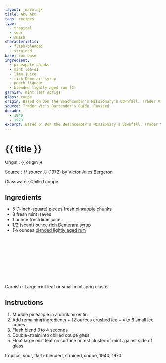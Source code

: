 ```yaml
---
layout: _main.njk
title: Aku Aku
tags: recipes
type:
  - tropical
  - sour
  - smash
characteristic:
  - flash-blended
  - strained
base: rum base
ingredient:
  - pineapple chunks
  - mint leaves
  - lime juice
  - rich Demerara syrup
  - peach liqueur
  - blended lightly aged rum (2)
garnish: mint leaf sprigs
glass: coupe
origin: Based on Don the Beachcomber's Missionary's Downfall. Trader Vic's Bartender's Guide, wherein this recipe appears, was published in 1947; the revised edition first saw print in 1972.
source: Trader Vic's Bartender's Guide, Revised
decade:
  - 1940
  - 1970
excerpt: Based on Don the Beachcomber's Missionary's Downfall; Trader Vic's Bartender's Guide, wherein this recipe appears, was published in 1947
---
```

<!-- markdownlint-disable MD025 -->
# {{ title }}
<!-- markdownlint-enable MD025 -->

Origin
  : {{ origin }}

Source
  : <cite><span data-pagefind-filter="Source">{{ source }}</span></cite> (1972) by  Victor Jules Bergeron

Glassware
  : Chilled coupé

## Ingredients

* 5 (1-inch-square) pieces fresh pineapple chunks
* 8 fresh mint leaves
* 1 ounce fresh lime juice
* 1/2 (scant) ounce [rich Demerara syrup](/mixes/2-1-simple-syrup)
* 1&frac12; ounces [blended lightly aged rum](/rums/04-rum-blended-lightly-aged/)<icon-l space="1em" label="(2)" class="bigger"><span class="with-icon"><svg class="icon"><use href="/assets/images/icons/circle-2.svg#circle-2"></use></svg></span></icon-l>

Garnish
  : Large mint leaf or small mint sprig cluster

## Instructions

1. Muddle pineapple in a drink mixer tin
2. Add remaining ingredients + 12 ounces crushed ice + 4 to 6 small ice cubes
3. Flash blend 3 to 4 seconds
4. Double-strain into chilled coupé glass
5. Float large mint leaf on surface or rest cluster of mint against side of glass

<div
  data-cat[0]="Drink"
  data-type[0]="Tropical"
  data-type[1]="Sour"
  data-type[2]="Smash"
  data-char[0]="Flash-blended"
  data-char[1]="Strained"
  data-base[0]="Rum/Cane spirits"
  data-ingredient[0]="Pineapple chunk(s)"
  data-ingredient[1]="Mint leaves"
  data-ingredient[2]="Lime juice"
  data-ingredient[3]="Rich Demerara syrup"
  data-ingredient[4]="Peach liqueur"
  data-ingredient[5]="Blended lightly aged rum [2]"
  data-origin[0]="Trader Vic"
  data-origin[1]="Victor Bergeron"
  data-glass[0]="Coupé"
  data-garnish[0]="Mint leaf"
  data-garnish[1]="Mint sprig cluster"
  data-decade[0]="1940"
  data-decade[1]="1970"
  data-pagefind-filter="
    Category[data-cat[0]],
    Type[data-type[0]],
    Type[data-type[1]],
    Type[data-type[2]],
    Characteristic[data-char[0]],
    Characteristic[data-char[1]],
    Base[data-base[0]],
    Ingredient[data-ingredient[0]],
    Ingredient[data-ingredient[1]],
    Ingredient[data-ingredient[2]],
    Ingredient[data-ingredient[3]],
    Ingredient[data-ingredient[4]],
    Ingredient[data-ingredient[5]],
    Origin[data-origin[0]],
    Origin[data-origin[1]],
    Glassware[data-glass[0]],
    Garnish[data-garnish[0]],
    Garnish[data-garnish[1]],
    Decade[data-decade[0]],
    Decade[data-decade[1]]
  "
>
</div>

<div class="keywords" aria-hidden>tropical, sour, flash-blended, strained, coupe, 1940, 1970</div>

